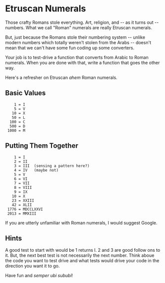 # Etruscan Numerals

Those crafty Romans stole everything. Art, religion, and -- as it turns out -- numbers.  What we call "Roman" numerals are really Etruscan numerals.

But, just because the Romans stole their numbering system -- unlike modern numbers which totally weren't stolen from the Arabs -- doesn't mean that we can't have some fun coding up some converters.

Your job is to test-drive a function that converts from Arabic to Roman numerals.  When you are done with that, write a function that goes the other way.

Here's a refresher on Etruscan *ahem* Roman numerals.

## Basic Values

        1 = I
        5 = V
       10 = X
       50 = L
      100 = C
      500 = D
     1000 = M

## Putting Them Together

        1 = I
        2 = II
        3 = III  (sensing a pattern here?)
        4 = IV   (maybe not)
        5 = V
        6 = VI
        7 = VII
        8 = VIII
        9 = IX
       10 = X
       23 = XXIII
       42 = XLII
     1776 = MDCCLXXVI
     2013 = MMXIII
   
If you are utterly unfamiliar with Roman numerals, I would suggest Google.

## Hints

A good test to start with would be 1 returns I.  2 and 3 are good follow ons to it.  But, the next best test is not necessarily the next number.  Think aboue the code you want to test drive and what tests would drive your code in the direction you want it to go.

Have fun and _semper ubi sububi_!
